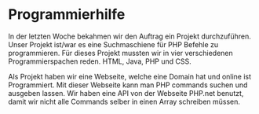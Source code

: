 # Programmierhilfe

In der letzten Woche bekahmen wir den Auftrag ein Projekt durchzuführen.
Unser Projekt ist/war es eine Suchmaschiene für PHP Befehle zu programmieren.
Für dieses Projekt mussten wir in vier verschiedenen Programmierspachen reden.
HTML, Java, PHP und CSS.

Als Projekt haben wir eine Webseite, welche eine Domain hat und online ist Programmiert. Mit dieser Webseite kann man PHP commands suchen und ausgeben lassen.
Wir haben eine API von der Webseite PHP.net benutzt, damit wir nicht alle Commands selber in einen Array schreiben müssen.

